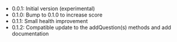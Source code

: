 - 0.0.1: Initial version (experimental)
- 0.1.0: Bump to 0.1.0 to increase score
- 0.1.1: Small health improvement
- 0.1.2: Compatible update to the addQuestion(s) methods and add documentation